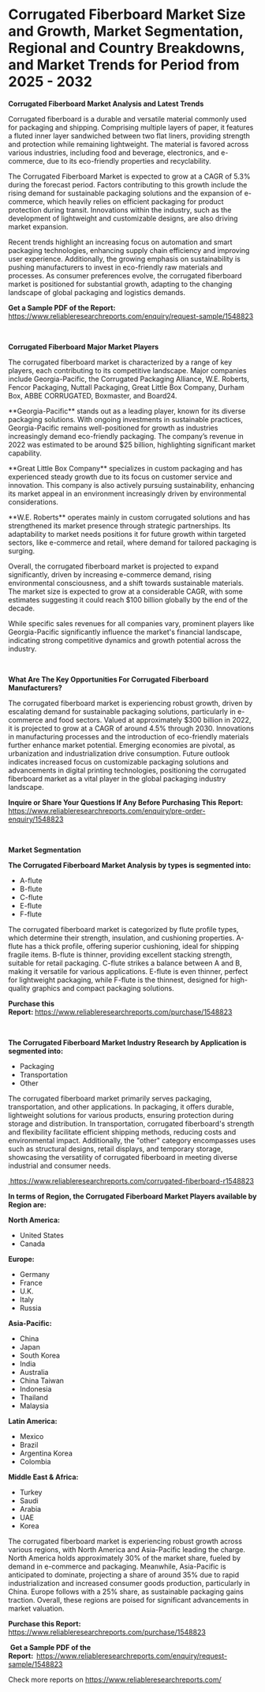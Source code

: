 <p><h1>Corrugated Fiberboard Market Size and Growth, Market Segmentation, Regional and Country Breakdowns, and Market Trends for Period from 2025 -  2032</h1></p><p><strong>Corrugated Fiberboard Market Analysis and Latest Trends</strong></p>
<p><p>Corrugated fiberboard is a durable and versatile material commonly used for packaging and shipping. Comprising multiple layers of paper, it features a fluted inner layer sandwiched between two flat liners, providing strength and protection while remaining lightweight. The material is favored across various industries, including food and beverage, electronics, and e-commerce, due to its eco-friendly properties and recyclability.</p><p>The Corrugated Fiberboard Market is expected to grow at a CAGR of 5.3% during the forecast period. Factors contributing to this growth include the rising demand for sustainable packaging solutions and the expansion of e-commerce, which heavily relies on efficient packaging for product protection during transit. Innovations within the industry, such as the development of lightweight and customizable designs, are also driving market expansion. </p><p>Recent trends highlight an increasing focus on automation and smart packaging technologies, enhancing supply chain efficiency and improving user experience. Additionally, the growing emphasis on sustainability is pushing manufacturers to invest in eco-friendly raw materials and processes. As consumer preferences evolve, the corrugated fiberboard market is positioned for substantial growth, adapting to the changing landscape of global packaging and logistics demands.</p></p>
<p><strong>Get a Sample PDF of the Report:&nbsp;</strong> <a href="https://www.reliableresearchreports.com/enquiry/request-sample/1548823?utm_campaign=3262&utm_medium=2&utm_source=Github&utm_content=ia&utm_term=01042025&utm_id=corrugated-fiberboard">https://www.reliableresearchreports.com/enquiry/request-sample/1548823</a></p>
<p>&nbsp;</p>
<p><strong>Corrugated Fiberboard Major Market Players</strong></p>
<p><p>The corrugated fiberboard market is characterized by a range of key players, each contributing to its competitive landscape. Major companies include Georgia-Pacific, the Corrugated Packaging Alliance, W.E. Roberts, Fencor Packaging, Nuttall Packaging, Great Little Box Company, Durham Box, ABBE CORRUGATED, Boxmaster, and Board24.</p><p>**Georgia-Pacific** stands out as a leading player, known for its diverse packaging solutions. With ongoing investments in sustainable practices, Georgia-Pacific remains well-positioned for growth as industries increasingly demand eco-friendly packaging. The company’s revenue in 2022 was estimated to be around $25 billion, highlighting significant market capability.</p><p>**Great Little Box Company** specializes in custom packaging and has experienced steady growth due to its focus on customer service and innovation. This company is also actively pursuing sustainability, enhancing its market appeal in an environment increasingly driven by environmental considerations.</p><p>**W.E. Roberts** operates mainly in custom corrugated solutions and has strengthened its market presence through strategic partnerships. Its adaptability to market needs positions it for future growth within targeted sectors, like e-commerce and retail, where demand for tailored packaging is surging.</p><p>Overall, the corrugated fiberboard market is projected to expand significantly, driven by increasing e-commerce demand, rising environmental consciousness, and a shift towards sustainable materials. The market size is expected to grow at a considerable CAGR, with some estimates suggesting it could reach $100 billion globally by the end of the decade.</p><p>While specific sales revenues for all companies vary, prominent players like Georgia-Pacific significantly influence the market's financial landscape, indicating strong competitive dynamics and growth potential across the industry.</p></p>
<p>&nbsp;</p>
<p><strong>What Are The Key Opportunities For Corrugated Fiberboard Manufacturers?</strong></p>
<p><p>The corrugated fiberboard market is experiencing robust growth, driven by escalating demand for sustainable packaging solutions, particularly in e-commerce and food sectors. Valued at approximately $300 billion in 2022, it is projected to grow at a CAGR of around 4.5% through 2030. Innovations in manufacturing processes and the introduction of eco-friendly materials further enhance market potential. Emerging economies are pivotal, as urbanization and industrialization drive consumption. Future outlook indicates increased focus on customizable packaging solutions and advancements in digital printing technologies, positioning the corrugated fiberboard market as a vital player in the global packaging industry landscape.</p></p>
<p><strong>Inquire or Share Your Questions If Any Before Purchasing This Report:</strong> <a href="https://www.reliableresearchreports.com/enquiry/pre-order-enquiry/1548823?utm_campaign=3262&utm_medium=2&utm_source=Github&utm_content=ia&utm_term=01042025&utm_id=corrugated-fiberboard">https://www.reliableresearchreports.com/enquiry/pre-order-enquiry/1548823</a></p>
<p>&nbsp;</p>
<p><strong>Market Segmentation</strong></p>
<p><strong>The Corrugated Fiberboard Market Analysis by types is segmented into:</strong></p>
<p><ul><li>A-flute</li><li>B-flute</li><li>C-flute</li><li>E-flute</li><li>F-flute</li></ul></p>
<p><p>The corrugated fiberboard market is categorized by flute profile types, which determine their strength, insulation, and cushioning properties. A-flute has a thick profile, offering superior cushioning, ideal for shipping fragile items. B-flute is thinner, providing excellent stacking strength, suitable for retail packaging. C-flute strikes a balance between A and B, making it versatile for various applications. E-flute is even thinner, perfect for lightweight packaging, while F-flute is the thinnest, designed for high-quality graphics and compact packaging solutions.</p></p>
<p><strong>Purchase this Report:&nbsp;</strong><a href="https://www.reliableresearchreports.com/purchase/1548823?utm_campaign=3262&utm_medium=2&utm_source=Github&utm_content=ia&utm_term=01042025&utm_id=corrugated-fiberboard">https://www.reliableresearchreports.com/purchase/1548823</a></p>
<p>&nbsp;</p>
<p><strong>The Corrugated Fiberboard Market Industry Research by Application is segmented into:</strong></p>
<p><ul><li>Packaging</li><li>Transportation</li><li>Other</li></ul></p>
<p><p>The corrugated fiberboard market primarily serves packaging, transportation, and other applications. In packaging, it offers durable, lightweight solutions for various products, ensuring protection during storage and distribution. In transportation, corrugated fiberboard's strength and flexibility facilitate efficient shipping methods, reducing costs and environmental impact. Additionally, the "other" category encompasses uses such as structural designs, retail displays, and temporary storage, showcasing the versatility of corrugated fiberboard in meeting diverse industrial and consumer needs.</p></p>
<p><a href="https://www.reliableresearchreports.com/corrugated-fiberboard-r1548823?utm_campaign=3262&utm_medium=2&utm_source=Github&utm_content=ia&utm_term=01042025&utm_id=corrugated-fiberboard">&nbsp;https://www.reliableresearchreports.com/corrugated-fiberboard-r1548823</a></p>
<p><strong>In terms of Region, the Corrugated Fiberboard Market Players available by Region are:</strong></p>
<p>
    <p> <strong> North America: </strong>
        <ul>
            <li>United States</li>
            <li>Canada</li>
        </ul>
        </p> 
    <p> <strong> Europe: </strong>
        <ul>
            <li>Germany</li>
            <li>France</li>
            <li>U.K.</li>
            <li>Italy</li>
            <li>Russia</li>
        </ul>
        </p> 
    <p> <strong> Asia-Pacific: </strong>
        <ul>
            <li>China</li>
            <li>Japan</li>
            <li>South Korea</li>
            <li>India</li>
            <li>Australia</li>
            <li>China Taiwan</li>
            <li>Indonesia</li>
            <li>Thailand</li>
            <li>Malaysia</li>
        </ul>
        </p> 
    <p> <strong> Latin America: </strong>
        <ul>
            <li>Mexico</li>
            <li>Brazil</li>
            <li>Argentina Korea</li>
            <li>Colombia</li>
        </ul>
        </p> 
    <p> <strong> Middle East & Africa: </strong>
        <ul>
            <li>Turkey</li>
            <li>Saudi</li>
            <li>Arabia</li>
            <li>UAE</li>
            <li>Korea</li>
        </ul>
    </p>
    </p>
<p><p>The corrugated fiberboard market is experiencing robust growth across various regions, with North America and Asia-Pacific leading the charge. North America holds approximately 30% of the market share, fueled by demand in e-commerce and packaging. Meanwhile, Asia-Pacific is anticipated to dominate, projecting a share of around 35% due to rapid industrialization and increased consumer goods production, particularly in China. Europe follows with a 25% share, as sustainable packaging gains traction. Overall, these regions are poised for significant advancements in market valuation.</p></p>
<p><strong>Purchase this Report: </strong><a href="https://www.reliableresearchreports.com/purchase/1548823?utm_campaign=3262&utm_medium=2&utm_source=Github&utm_content=ia&utm_term=01042025&utm_id=corrugated-fiberboard">https://www.reliableresearchreports.com/purchase/1548823</a></p>
<p>&nbsp;<strong>Get a Sample PDF of the Report:&nbsp;&nbsp;</strong><a href="https://www.reliableresearchreports.com/enquiry/request-sample/1548823?utm_campaign=3262&utm_medium=2&utm_source=Github&utm_content=ia&utm_term=01042025&utm_id=corrugated-fiberboard">https://www.reliableresearchreports.com/enquiry/request-sample/1548823</a></p>
<p><strong></strong></p>
<p>Check more reports on <a href="https://www.reliableresearchreports.com/?utm_campaign=3262&utm_medium=2&utm_source=Github&utm_content=ia&utm_term=01042025&utm_id=corrugated-fiberboard">https://www.reliableresearchreports.com/</a></p>